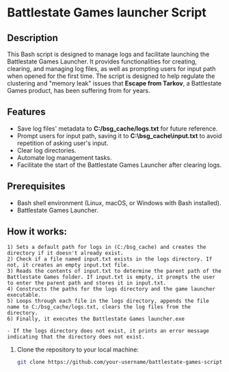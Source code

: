 # Battlestate Games launcher Script

## Description

This Bash script is designed to manage logs and facilitate launching the Battlestate Games Launcher. It provides functionalities for creating, clearing, and managing log files, as well as prompting users for input path when opened for the first time. The script is designed to help regulate the clustering and "memory leak" issues that **Escape from Tarkov**, a Battlestate Games product, has been suffering from for years.

## Features

- Save log files' metadata to **C:/bsg_cache/logs.txt** for future reference.
- Prompt users for input path, saving it to **C:\bsg_cache\input.txt** to avoid repetition of asking user's input.
- Clear log directories.
- Automate log management tasks.
- Facilitate the start of the Battlestate Games Launcher after clearing logs.

## Prerequisites

- Bash shell environment (Linux, macOS, or Windows with Bash installed).
- Battlestate Games Launcher.

## How it works:
    1) Sets a default path for logs in (C:/bsg_cache) and creates the directory if it doesn't already exist.
    2) Check if a file named input.txt exists in the logs directory. If not, it creates an empty input.txt file.
    3) Reads the contents of input.txt to determine the parent path of the Battlestate Games folder. If input.txt is empty, it prompts the user to enter the parent path and stores it in input.txt.
    4) Constructs the paths for the logs directory and the game launcher executable.
    5) Loops through each file in the logs directory, appends the file name to C:/bsg_cache/logs.txt, clears the log files from the directory.
    6) Finally, it executes the Battlestate Games launcher.exe

    - If the logs directory does not exist, it prints an error message indicating that the directory does not exist.
1. Clone the repository to your local machine:

   ```bash
   git clone https://github.com/your-username/battlestate-games-script.git
